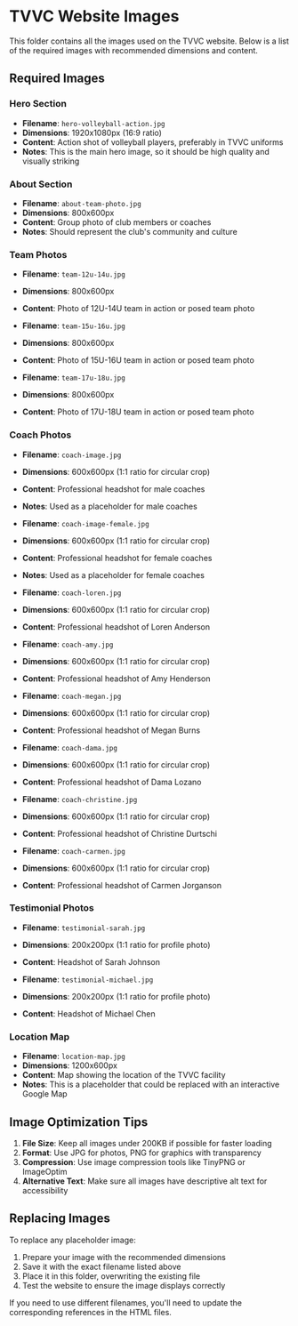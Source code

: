 # TVVC Website Images

This folder contains all the images used on the TVVC website. Below is a list of the required images with recommended dimensions and content.

## Required Images

### Hero Section
- **Filename**: `hero-volleyball-action.jpg`
- **Dimensions**: 1920x1080px (16:9 ratio)
- **Content**: Action shot of volleyball players, preferably in TVVC uniforms
- **Notes**: This is the main hero image, so it should be high quality and visually striking

### About Section
- **Filename**: `about-team-photo.jpg`
- **Dimensions**: 800x600px
- **Content**: Group photo of club members or coaches
- **Notes**: Should represent the club's community and culture

### Team Photos
- **Filename**: `team-12u-14u.jpg`
- **Dimensions**: 800x600px
- **Content**: Photo of 12U-14U team in action or posed team photo

- **Filename**: `team-15u-16u.jpg`
- **Dimensions**: 800x600px
- **Content**: Photo of 15U-16U team in action or posed team photo

- **Filename**: `team-17u-18u.jpg`
- **Dimensions**: 800x600px
- **Content**: Photo of 17U-18U team in action or posed team photo

### Coach Photos
- **Filename**: `coach-image.jpg`
- **Dimensions**: 600x600px (1:1 ratio for circular crop)
- **Content**: Professional headshot for male coaches
- **Notes**: Used as a placeholder for male coaches

- **Filename**: `coach-image-female.jpg`
- **Dimensions**: 600x600px (1:1 ratio for circular crop)
- **Content**: Professional headshot for female coaches
- **Notes**: Used as a placeholder for female coaches

- **Filename**: `coach-loren.jpg`
- **Dimensions**: 600x600px (1:1 ratio for circular crop)
- **Content**: Professional headshot of Loren Anderson

- **Filename**: `coach-amy.jpg`
- **Dimensions**: 600x600px (1:1 ratio for circular crop)
- **Content**: Professional headshot of Amy Henderson

- **Filename**: `coach-megan.jpg`
- **Dimensions**: 600x600px (1:1 ratio for circular crop)
- **Content**: Professional headshot of Megan Burns

- **Filename**: `coach-dama.jpg`
- **Dimensions**: 600x600px (1:1 ratio for circular crop)
- **Content**: Professional headshot of Dama Lozano

- **Filename**: `coach-christine.jpg`
- **Dimensions**: 600x600px (1:1 ratio for circular crop)
- **Content**: Professional headshot of Christine Durtschi

- **Filename**: `coach-carmen.jpg`
- **Dimensions**: 600x600px (1:1 ratio for circular crop)
- **Content**: Professional headshot of Carmen Jorganson

### Testimonial Photos
- **Filename**: `testimonial-sarah.jpg`
- **Dimensions**: 200x200px (1:1 ratio for profile photo)
- **Content**: Headshot of Sarah Johnson

- **Filename**: `testimonial-michael.jpg`
- **Dimensions**: 200x200px (1:1 ratio for profile photo)
- **Content**: Headshot of Michael Chen

### Location Map
- **Filename**: `location-map.jpg`
- **Dimensions**: 1200x600px
- **Content**: Map showing the location of the TVVC facility
- **Notes**: This is a placeholder that could be replaced with an interactive Google Map

## Image Optimization Tips

1. **File Size**: Keep all images under 200KB if possible for faster loading
2. **Format**: Use JPG for photos, PNG for graphics with transparency
3. **Compression**: Use image compression tools like TinyPNG or ImageOptim
4. **Alternative Text**: Make sure all images have descriptive alt text for accessibility

## Replacing Images

To replace any placeholder image:
1. Prepare your image with the recommended dimensions
2. Save it with the exact filename listed above
3. Place it in this folder, overwriting the existing file
4. Test the website to ensure the image displays correctly

If you need to use different filenames, you'll need to update the corresponding references in the HTML files.